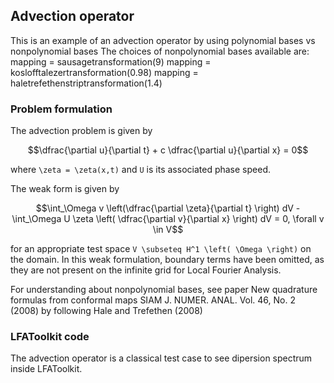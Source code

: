 ## Advection operator

This is an example of an advection operator by using polynomial bases vs nonpolynomial bases
The choices of nonpolynomial bases available are:
mapping = sausagetransformation(9)
mapping = koslofftalezertransformation(0.98)
mapping = haletrefethenstriptransformation(1.4)

### Problem formulation

The advection problem is given by

```math
\dfrac{\partial u}{\partial t} + c \dfrac{\partial u}{\partial x} = 0
```
where ``\zeta = \zeta(x,t)`` and ``U`` is its associated phase speed.

The weak form is given by

```math
\int_\Omega v \left(\dfrac{\partial \zeta}{\partial t} \right) dV - \int_\Omega U \zeta \left( \dfrac{\partial v}{\partial x} \right) dV = 0, \forall v \in V
```

for an appropriate test space ``V \subseteq H^1 \left( \Omega \right)`` on the domain.
In this weak formulation, boundary terms have been omitted, as they are not present on the infinite grid for Local Fourier Analysis.

For understanding about nonpolynomial bases, see paper New quadrature formulas from conformal maps
SIAM J. NUMER. ANAL. Vol. 46, No. 2 (2008) by following Hale and Trefethen (2008)

### LFAToolkit code

The advection operator is a classical test case to see dipersion spectrum inside LFAToolkit.